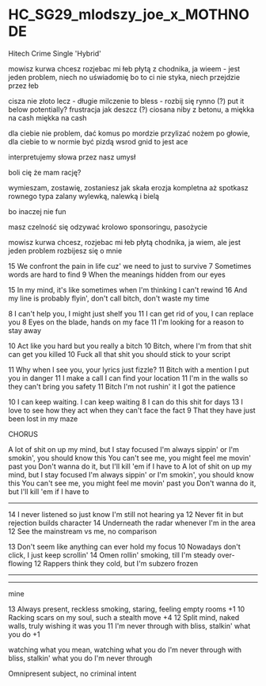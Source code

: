 # HC_SG29_mlodszy_joe_x_MOTHNODE
Hitech Crime Single 'Hybrid'

mowisz kurwa chcesz rozjebac mi łeb
płytą z chodnika, ja wieem - 
jest jeden problem, niech no uświadomię
bo to ci nie styka, niech przejdzie przez łeb

cisza nie złoto lecz -
długie milczenie to bless -
rozbij się rynno (?) put it below potentially?
frustracja jak deszcz  (?)
ciosana niby z betonu, a miękka na cash
miękka na cash


dla ciebie nie problem, dać komus po mordzie
przylizać nożem po głowie, dla ciebie to w normie 
być pizdą wsrod gnid to jest ace


interpretujemy słowa przez nasz umysł

boli cię że mam rację?

wymieszam, zostawię, zostaniesz jak skała
erozja kompletna aż spotkasz rownego typa
zalany wylewką, nalewką i bielą 

bo inaczej nie fun


masz czelność się odzywać
krolowo sponsoringu, pasożycie

mowisz kurwa chcesz, rozjebac mi łeb
płytą chodnika, ja wiem, 
ale jest jeden problem 
rozbijesz się o mnie 

15 We confront the pain in life cuz' we need to just to survive
7 Sometimes words are hard to find
9 When the meanings hidden from our eyes

15 In my mind, it's like sometimes when I'm thinking I can't rewind
16 And my line is probably flyin', don't call bitch, don't waste my time

8  I can't help you, I might just shelf you
11 I can get rid of you, I can replace you
8  Eyes on the blade, hands on my face
11 I'm looking for a reason to stay away

10 Act like you hard but you really a bitch
10 Bitch, where I'm from that shit can get you killed
10 Fuck all that shit you should stick to your script

11 Why when I see you, your lyrics just fizzle?
11 Bitch with a mention I put you in danger
11 I make a call I can find your location
11 I'm in the walls so they can't bring you safety
11 Bitch I'm not rushin' it I got the patience

10 I can keep waiting. I can keep waiting
8  I can do this shit for days
13 I love to see how they act when they can't face the fact
9  That they have just been lost in my maze

CHORUS

A lot of shit on up my mind, but I stay focused
I'm always sippin' or I'm smokin', you should know this
You can't see me, you might feel me movin' past you
Don't wanna do it, but I'll kill 'em if I have to
A lot of shit on up my mind, but I stay focused
I'm always sippin' or I'm smokin', you should know this
You can't see me, you might feel me movin' past you
Don't wanna do it, but I'll kill 'em if I have to

---

14 I never listened so just know I'm still not hearing ya
12 Never fit in but rejection builds character
14 Underneath the radar whenever I'm in the area
12 See the mainstream vs me, no comparison

13 Don't seem like anything can ever hold my focus
10 Nowadays don't click, I just keep scrollin'
14 Omen rollin' smoking, till I'm steady over-flowing
12 Rappers think they cold, but I'm subzero frozen

---

---

mine

13 Always present, reckless smoking, staring, feeling empty rooms +1
10 Racking scars on my soul, such a stealth move +4
12 Split mind, naked walls, truly wishing it was you
11 I'm never through with bliss, stalkin' what you do +1


watching what you mean, watching what you do 
I'm never through with bliss, stalkin' what you do
I'm never through

Omnipresent subject, no criminal intent





